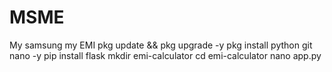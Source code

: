 # MSME
My samsung my EMI 
pkg update && pkg upgrade -y
pkg install python git nano -y
pip install flask
mkdir emi-calculator
cd emi-calculator
nano app.py

